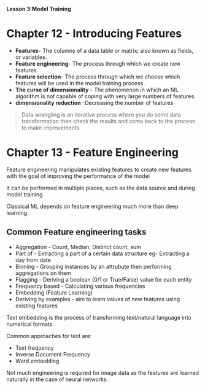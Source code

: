 **Lesson 3:Model Training**

# Chapter 12 - Introducing Features


- **Features**- The columns of a data table or matrix; also known as fields, or variables.
- **Feature engineering**- The process through which we create new features.
- **Feature selection**- The process through which we choose which features will be used in the model training process.
- **The curse of dimensionality** - The phenomenon in which an ML algorithm is not capable of coping with very large numbers of features.
- **dimensionality reduction** -Decreasing the number of features

>Data wrangling is an iterative process where you do some data transformation then check the results and come back to the process to make improvements.

# Chapter 13 - Feature Engineering

Feature engineering manipulates existing features to create new features with the goal of improving the performance of the model

It can be performed in multiple places, such as the data source and during model training

Classical ML depends on feature engineering much more than deep learning.

## Common Feature engineering tasks
- Aggregation - Count, Median, Distinct count, sum
- Part of - Extracting a part of a certain data structure eg- Extracting a day from date
- Binning - Grouping instances by an attrubute then performing aggregations on them
- Flagging - Deriving a boolean (0/1 or True/False) value for each entity
- Frequency based - Calculating various frequencies
- Embedding (Feature Learning)
- Deriving by examples - aim to learn values of new features using existing features

Text embedding is the process of transforming text/natural language into numerical formats.

Common approaches for text are:
- Text frequency
- Inverse Document Frequency
- Word embedding

Not much engineering is required for image data as the features are learned naturally in the case of neural networks.